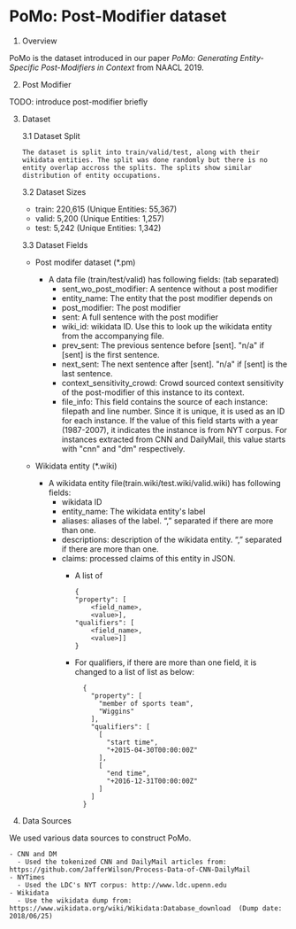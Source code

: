 # PoMo: Post-Modifier dataset

1. Overview

PoMo is the dataset introduced in our paper <em>PoMo: Generating Entity-Specific Post-Modifiers in Context</em> from NAACL 2019. 


2. Post Modifier

TODO: introduce post-modifier briefly

3. Dataset

   3.1 Dataset Split

       The dataset is split into train/valid/test, along with their wikidata entities. The split was done randomly but there is no entity overlap accross the splits. The splits show similar distribution of entity occupations. 

   3.2 Dataset Sizes

      - train: 220,615 (Unique Entities: 55,367)
      - valid:   5,200 (Unique Entities: 1,257)
      -  test:   5,242 (Unique Entities: 1,342)

   3.3 Dataset Fields

      - Post modifer dataset (*.pm)
        - A data file (train/test/valid) has following fields: (tab separated)
          - sent_wo_post_modifier: A sentence without a post modifier
          - entity_name: The entity that the post modifier depends on
          - post_modifier: The post modifier
          - sent: A full sentence with the post modifier
          - wiki_id: wikidata ID. Use this to look up the wikidata entity from the accompanying file.
          - prev_sent: The previous sentence before [sent]. "n/a" if [sent] is the first sentence.
          - next_sent: The next sentence after [sent]. "n/a" if [sent] is the last sentence.
          - context_sensitivity_crowd: Crowd sourced context sensitivity of the post-modifier of this instance to its context.
          - file_info: This field contains the source of each instance: filepath and line number. 
                       Since it is unique, it is used as an ID for each instance. 
                       If the value of this field starts with a year (1987-2007), it indicates the instance is from NYT corpus.
                       For instances extracted from CNN and DailyMail, this value starts with "cnn" and "dm" respectively.


      - Wikidata entity (*.wiki)
        - A wikidata entity file(train.wiki/test.wiki/valid.wiki) has following fields:
          - wikidata ID
          - entity_name: The wikidata entity's label
          - aliases: aliases of the label. “,” separated if there are more than one. 
          - descriptions: description of the wikidata entity. “,” separated if there are more than one. 
          - claims: processed claims of this entity in JSON. 
            - A list of   
              ```
              {
              "property": [
                  <field_name>,
                  <value>],
              "qualifiers": [
                  <field_name>,
                  <value>]]
              }
              ```

            - For qualifiers, if there are more than one field, it is changed to a list of list as below:
                ```
                  {
                    "property": [
                      "member of sports team",
                      "Wiggins"
                    ],
                    "qualifiers": [
                      [
                        "start time",
                        "+2015-04-30T00:00:00Z"
                      ],
                      [
                        "end time",
                        "+2016-12-31T00:00:00Z"
                      ]
                    ]
                  }
                ```

4. Data Sources

  We used various data sources to construct PoMo. 
  
    - CNN and DM
      - Used the tokenized CNN and DailyMail articles from: https://github.com/JafferWilson/Process-Data-of-CNN-DailyMail
    - NYTimes
      - Used the LDC's NYT corpus: http://www.ldc.upenn.edu
    - Wikidata
      - Use the wikidata dump from: https://www.wikidata.org/wiki/Wikidata:Database_download  (Dump date: 2018/06/25)
    


